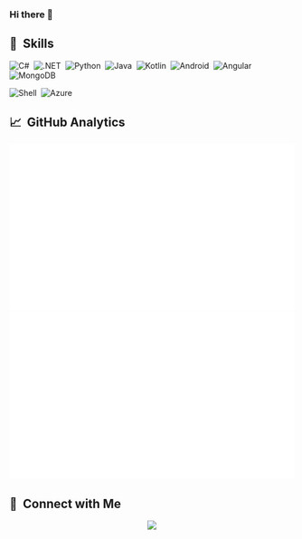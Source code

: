 ### Hi there 👋

<!--
## ☕ &nbsp;About Me
- 🔭 I’m currently working on ...
- 🌱 I’m currently learning ...
- 👯 I’m looking to collaborate on ...
- 🤔 I’m looking for help with ...
- 💬 Ask me about ...
- 📫 How to reach me: ...
- 😄 Pronouns: ...
- ⚡ Fun fact: ...
-->

## 🚀 &nbsp;Skills

![C#](https://img.shields.io/badge/C%23-239120?style=for-the-badge&logo=c-sharp&logoColor=white)&nbsp;
![.NET](https://img.shields.io/badge/.NET-5C2D91?style=for-the-badge&logo=.net&logoColor=white)&nbsp;
![Python](https://img.shields.io/badge/Python-3776AB?style=for-the-badge&logo=python&logoColor=white)&nbsp;
![Java](https://img.shields.io/badge/Java-ED8B00?style=for-the-badge&logo=openjdk&logoColor=white)&nbsp;
![Kotlin](https://img.shields.io/badge/Kotlin-0095D5?&style=for-the-badge&logo=kotlin&logoColor=white)&nbsp;
![Android](https://img.shields.io/badge/Android-3DDC84?style=for-the-badge&logo=android&logoColor=white)&nbsp;
![Angular](https://img.shields.io/badge/Angular-DD0031?style=for-the-badge&logo=angular&logoColor=white)&nbsp;
![MongoDB](https://img.shields.io/badge/MongoDB-4EA94B?style=for-the-badge&logo=mongodb&logoColor=white)&nbsp;

![Shell](https://img.shields.io/badge/Shell_Script-121011?style=for-the-badge&logo=gnu-bash&logoColor=white)&nbsp;
![Azure](https://img.shields.io/badge/Microsoft_Azure-0089D6?style=for-the-badge&logo=microsoft-azure&logoColor=white)&nbsp;

## 📈 &nbsp;GitHub Analytics

<div align="center">
	<p>
		<img src="https://github.com/zahichemaly/github-stats/blob/master/generated/overview.svg">
		<img src="https://github.com/zahichemaly/github-stats/blob/master/generated/languages.svg">
	</p>
</div>

## 🤝 &nbsp;Connect with Me

<p align="center">
	<a href="https://www.linkedin.com/in/zahichemaly/"><img src="https://img.shields.io/badge/-LinkedIn-2E3440?style=flat&logo=Linkedin&logoColor=white"/></a>
</p>
